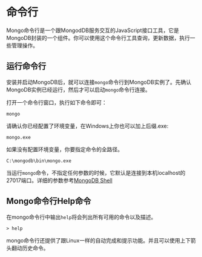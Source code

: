 # 命令行 #

Mongo命令行是一个跟MongodDB服务交互的JavaScript接口工具，它是MongoDB封装的一个组件。你可以使用这个命令行工具查询，更新数据，执行一些管理操作。

## 运行命令行 ##

安装并启动MongoDB后，就可以连接`mongo`命令行到MongoDB实例了。先确认MongoDB实例已经运行，然后才可以启动`mongo`命令行连接。

打开一个命令行窗口，执行如下命令即可：
```
mongo
```

请确认你已经配置了环境变量，在Windows上你也可以加上后缀.exe:

```
mongo.exe
```

如果没有配置环境变量，你要指定命令的全路径。

```
C:\mongodb\bin\mongo.exe
```

当运行`mongo`命令，不指定任何参数的时候，它默认是连接到本机localhost的27017端口。详细的参数参考[MongoDB Shell](http://docs.mongodb.org/manual/reference/program/mongo/)


## Mongo命令行Help命令 ##

在mongo命令行中输出`help`将会列出所有可用的命令以及描述。

```
> help
```

mongo命令行还提供了跟Linux一样的<tab>自动完成和提示功能。并且可以使用上下箭头翻动历史命令。